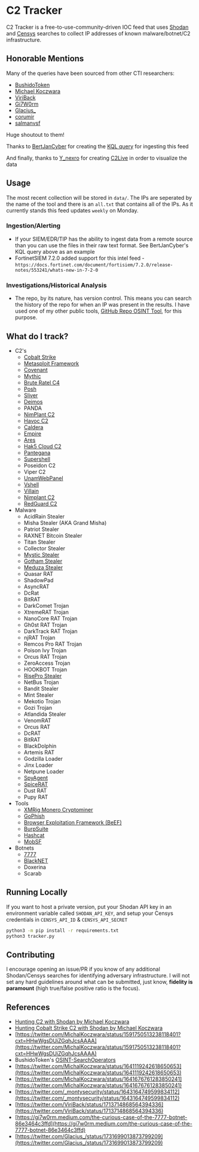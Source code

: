 # C2 Tracker

C2 Tracker is a free-to-use-community-driven IOC feed that uses [Shodan](https://www.shodan.io/) and [Censys](https://search.censys.io/) searches to collect IP addresses of known malware/botnet/C2 infrastructure.

## Honorable Mentions

Many of the queries have been sourced from other CTI researchers:

- [BushidoToken](https://twitter.com/BushidoToken)
- [Michael Koczwara](https://twitter.com/MichalKoczwara)
- [ViriBack](https://twitter.com/ViriBack)
- [Gi7W0rm](https://twitter.com/Gi7w0rm)
- [Glacius_](https://twitter.com/Glacius_)
- [corumir](https://github.com/corumir)
- [salmanvsf](https://x.com/salmanvsf)

Huge shoutout to them!

Thanks to [BertJanCyber](https://twitter.com/BertJanCyber) for creating the [KQL query](https://github.com/Bert-JanP/Hunting-Queries-Detection-Rules/blob/main/Threat%20Hunting/TI%20Feed%20-%20MontySecurity%20C2%20Tracker%20All%20IPs.md) for ingesting this feed

And finally, thanks to [Y_nexro](https://twitter.com/Y_NeXRo) for creating [C2Live](https://github.com/YoNixNeXRo/C2Live) in order to visualize the data

## Usage

The most recent collection will be stored in `data/`. The IPs are seperated by the name of the tool and there is an `all.txt` that contains all of the IPs. As it currently stands this feed updates `weekly` on Monday.

### Ingestion/Alerting

- If your SIEM/EDR/TIP has the ability to ingest data from a remote source than you can use the files in their raw text format. See BertJanCyber's KQL query above as an example
- FortinetSIEM 7.2.0 added support for this intel feed - `https://docs.fortinet.com/document/fortisiem/7.2.0/release-notes/553241/whats-new-in-7-2-0`

### Investigations/Historical Analysis

- The repo, by its nature, has version control. This means you can search the history of the repo for when an IP was present in the results. I have used one of my other public tools, [GitHub Repo OSINT Tool](https://github.com/montysecurity/GROT), for this purpose.

## What do I track?

- C2's
    - [Cobalt Strike](https://www.cobaltstrike.com/)
    - [Metasploit Framework](https://www.metasploit.com/)
    - [Covenant](https://github.com/cobbr/Covenant)
    - [Mythic](https://github.com/its-a-feature/Mythic)
    - [Brute Ratel C4](https://bruteratel.com/)
    - [Posh](https://github.com/nettitude/PoshC2)
    - [Sliver](https://github.com/BishopFox/sliver)
    - [Deimos](https://github.com/DeimosC2/DeimosC2)
    - PANDA
    - [NimPlant C2](https://github.com/chvancooten/NimPlant)
    - [Havoc C2](https://github.com/HavocFramework/Havoc)
    - [Caldera](https://caldera.mitre.org/)
    - [Empire](https://github.com/EmpireProject/Empire)
    - [Ares](https://github.com/sweetsoftware/Ares)
    - [Hak5 Cloud C2](https://shop.hak5.org/products/c2)
    - [Pantegana](https://github.com/cassanof/pantegana)
    - [Supershell](https://github.com/tdragon6/Supershell/tree/main)
    - Poseidon C2
    - Viper C2
    - [UnamWebPanel](https://github.com/UnamSanctam/UnamWebPanel)
    - [Vshell](https://github.com/veo/vshell)
    - [Villain](https://github.com/t3l3machus/Villain)
    - [Nimplant C2](https://github.com/chvancooten/NimPlant)
    - [RedGuard C2](https://github.com/wikiZ/RedGuard/tree/main)
- Malware
    - AcidRain Stealer
    - Misha Stealer (AKA Grand Misha)
    - Patriot Stealer
    - RAXNET Bitcoin Stealer
    - Titan Stealer
    - Collector Stealer
    - [Mystic Stealer](https://twitter.com/_montysecurity/status/1643164749599834112)
    - [Gotham Stealer](https://twitter.com/FalconFeedsio/status/1705765083429863720)
    - [Meduza Stealer](https://twitter.com/g0njxa/status/1717563999984717991?t=rcVyVA2zwgJtHN5jz4wy7A&s=19)
    - Quasar RAT
    - ShadowPad
    - AsyncRAT
    - DcRat
    - BitRAT
    - DarkComet Trojan
    - XtremeRAT Trojan
    - NanoCore RAT Trojan
    - Gh0st RAT Trojan
    - DarkTrack RAT Trojan
    - njRAT Trojan
    - Remcos Pro RAT Trojan
    - Poison Ivy Trojan
    - Orcus RAT Trojan
    - ZeroAccess Trojan
    - HOOKBOT Trojan
    - [RisePro Stealer](https://github.com/noke6262/RisePro-Stealer)
    - NetBus Trojan
    - Bandit Stealer
    - Mint Stealer
    - Mekotio Trojan
    - Gozi Trojan
    - Atlandida Stealer
    - VenomRAT
    - Orcus RAT
    - DcRAT
    - BitRAT
    - BlackDolphin
    - Artemis RAT
    - Godzilla Loader
    - Jinx Loader
    - Netpune Loader
    - [SpyAgent](https://www.deepinstinct.com/blog/the-russian-spyagent-a-decade-later-and-rat-tools-remain-at-risk)
    - [SpiceRAT](https://hunt.io/blog/the-secret-ingredient-unearthing-suspected-spicerat-infrastructure-via-html-response)
    - Dust RAT
    - Pupy RAT
- Tools
    - [XMRig Monero Cryptominer](https://xmrig.com/)
    - [GoPhish](https://getgophish.com/)
    - [Browser Exploitation Framework (BeEF)](https://github.com/beefproject/beef)
    - [BurpSuite](https://portswigger.net/burp)
    - [Hashcat](https://hashcat.net/hashcat/)
    - [MobSF](https://github.com/MobSF/Mobile-Security-Framework-MobSF)
- Botnets
    - [7777](https://gi7w0rm.medium.com/the-curious-case-of-the-7777-botnet-86e3464c3ffd)
    - [BlackNET](https://github.com/suriya73/BlackNET)
    - Doxerina
    - Scarab

## Running Locally

If you want to host a private version, put your Shodan API key in an environment variable called `SHODAN_API_KEY`, and setup your Censys credentials in `CENSYS_API_ID` & `CENSYS_API_SECRET`

```bash
python3 -m pip install -r requirements.txt
python3 tracker.py
```

## Contributing

I encourage opening an issue/PR if you know of any additional Shodan/Censys searches for identifying adversary infrastructure. I will not set any hard guidelines around what can be submitted, just know, **fidelity is paramount** (high true/false positive ratio is the focus).

## References

- [Hunting C2 with Shodan by Michael Koczwara](https://michaelkoczwara.medium.com/hunting-c2-with-shodan-223ca250d06f)
- [Hunting Cobalt Strike C2 with Shodan by Michael Koczwara](https://michaelkoczwara.medium.com/cobalt-strike-c2-hunting-with-shodan-c448d501a6e2)
- [https://twitter.com/MichalKoczwara/status/1591750513238118401?cxt=HHwWgsDUiZGqhJcsAAAA](https://twitter.com/MichalKoczwara/status/1591750513238118401?cxt=HHwWgsDUiZGqhJcsAAAA)
- BushidoToken's [OSINT-SearchOperators](https://github.com/BushidoUK/OSINT-SearchOperators/blob/main/ShodanAdversaryInfa.md)
- [https://twitter.com/MichalKoczwara/status/1641119242618650653](https://twitter.com/MichalKoczwara/status/1641119242618650653)
- [https://twitter.com/MichalKoczwara/status/1641676761283850241](https://twitter.com/MichalKoczwara/status/1641676761283850241)
- [https://twitter.com/_montysecurity/status/1643164749599834112](https://twitter.com/_montysecurity/status/1643164749599834112)
- [https://twitter.com/ViriBack/status/1713714868564394336](https://twitter.com/ViriBack/status/1713714868564394336)
- [https://gi7w0rm.medium.com/the-curious-case-of-the-7777-botnet-86e3464c3ffd](https://gi7w0rm.medium.com/the-curious-case-of-the-7777-botnet-86e3464c3ffd)
- [https://twitter.com/Glacius_/status/1731699013873799209](https://twitter.com/Glacius_/status/1731699013873799209)